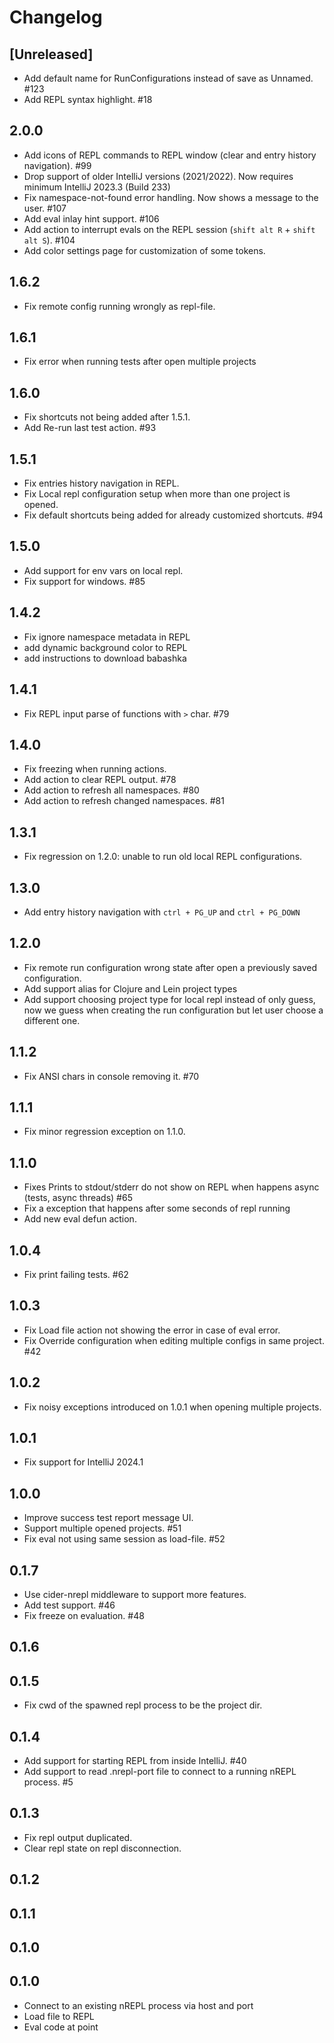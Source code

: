 # Changelog

## [Unreleased]

 - Add default name for RunConfigurations instead of save as Unnamed. #123
 - Add REPL syntax highlight. #18

## 2.0.0

 - Add icons of REPL commands to REPL window (clear and entry history navigation). #99
 - Drop support of older IntelliJ versions (2021/2022). Now requires minimum IntelliJ 2023.3 (Build 233)
 - Fix namespace-not-found error handling. Now shows a message to the user. #107
 - Add eval inlay hint support. #106
 - Add action to interrupt evals on the REPL session (`shift alt R` + `shift alt S`).  #104
 - Add color settings page for customization of some tokens.

## 1.6.2

- Fix remote config running wrongly as repl-file.

## 1.6.1

- Fix error when running tests after open multiple projects

## 1.6.0

- Fix shortcuts not being added after 1.5.1.
- Add Re-run last test action. #93

## 1.5.1

- Fix entries history navigation in REPL.
- Fix Local repl configuration setup when more than one project is opened.
- Fix default shortcuts being added for already customized shortcuts. #94

## 1.5.0

- Add support for env vars on local repl.
- Fix support for windows. #85

## 1.4.2

- Fix ignore namespace metadata in REPL 
- add dynamic background color to REPL
- add instructions to download babashka

## 1.4.1

- Fix REPL input parse of functions with `>` char. #79

## 1.4.0

- Fix freezing when running actions.
- Add action to clear REPL output. #78
- Add action to refresh all namespaces. #80
- Add action to refresh changed namespaces. #81

## 1.3.1

- Fix regression on 1.2.0: unable to run old local REPL configurations.

## 1.3.0

- Add entry history navigation with `ctrl + PG_UP` and `ctrl + PG_DOWN`

## 1.2.0

- Fix remote run configuration wrong state after open a previously saved configuration.
- Add support alias for Clojure and Lein project types
- Add support choosing project type for local repl instead of only guess, now we guess when creating the run configuration but let user choose a different one.

## 1.1.2

- Fix ANSI chars in console removing it. #70

## 1.1.1

- Fix minor regression exception on 1.1.0. 

## 1.1.0

- Fixes Prints to stdout/stderr do not show on REPL when happens async (tests, async threads) #65
- Fix a exception that happens after some seconds of repl running
- Add new eval defun action.

## 1.0.4

- Fix print failing tests. #62

## 1.0.3

- Fix Load file action not showing the error in case of eval error.
- Fix Override configuration when editing multiple configs in same project. #42

## 1.0.2

- Fix noisy exceptions introduced on 1.0.1 when opening multiple projects.

## 1.0.1
 
- Fix support for IntelliJ 2024.1

## 1.0.0

- Improve success test report message UI.
- Support multiple opened projects. #51
- Fix eval not using same session as load-file. #52

## 0.1.7

- Use cider-nrepl middleware to support more features.
- Add test support. #46
- Fix freeze on evaluation. #48

## 0.1.6

## 0.1.5

- Fix cwd of the spawned repl process to be the project dir.

## 0.1.4

- Add support for starting REPL from inside IntelliJ. #40
- Add support to read .nrepl-port file to connect to a running nREPL process. #5

## 0.1.3

- Fix repl output duplicated.
- Clear repl state on repl disconnection.

## 0.1.2

## 0.1.1

## 0.1.0

## 0.1.0

- Connect to an existing nREPL process via host and port
- Load file to REPL
- Eval code at point
